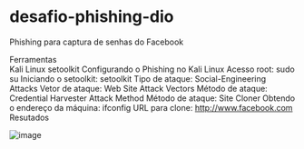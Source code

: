 # desafio-phishing-dio
Phishing para captura de senhas do Facebook

Ferramentas <br>
Kali Linux
setoolkit
Configurando o Phishing no Kali Linux
Acesso root: sudo su
Iniciando o setoolkit: setoolkit
Tipo de ataque: Social-Engineering Attacks
Vetor de ataque: Web Site Attack Vectors
Método de ataque: Credential Harvester Attack Method
Método de ataque: Site Cloner
Obtendo o endereço da máquina: ifconfig
URL para clone: http://www.facebook.com
Resutados

![image](https://user-images.githubusercontent.com/88120332/206761008-fb867548-9c58-406e-aa08-2b1257903834.png)
